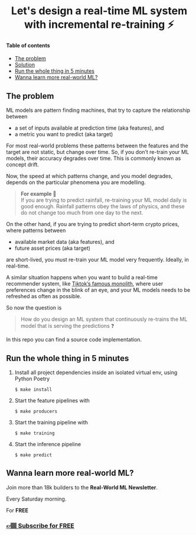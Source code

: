 <div align="center">
    <h1>Let's design a real-time ML system with incremental re-training ⚡</h1>
</div>

#### Table of contents
* [The problem](#the-problem)
* [Solution](#solution)
* [Run the whole thing in 5 minutes](#run-the-whole-thing-in-5-minutes)
* [Wanna learn more real-world ML?](#wanna-learn-more-real-world-ml)


## The problem

ML models are pattern finding machines, that try to capture the relationship between

- a set of inputs available at prediction time (aka features), and
- a metric you want to predict (aka target)

For most real-world problems these patterns between the features and the target are not static, but change over time. So, if you don’t re-train your ML models, their accuracy degrades over time. This is commonly known as concept drift.

Now, the speed at which patterns change, and you model degrades, depends on the particular phenomena you are modelling.

> **For example 💁**  
> If you are trying to predict rainfall, re-training your ML model daily is good enough. Rainfall patterns obey the laws of physics, and these do not change too much from one day to the next. 

On the other hand, if you are trying to predict short-term crypto prices, where patterns between

- available market data (aka features), and
- future asset prices (aka target)

are short-lived, you must re-train your ML model very frequently. Ideally, in real-time.

A similar situation happens when you want to build a real-time recommender system, like [Tiktok’s famous monolith](https://arxiv.org/pdf/2209.07663), where user preferences change in the blink of an eye, and your ML models needs to be refreshed as often as possible.

So now the question is

> How do you design an ML system that continuously re-trains the ML model that is serving the predictions ❓

In this repo you can find a source code implementation.


## Run the whole thing in 5 minutes

1. Install all project dependencies inside an isolated virtual env, using Python Poetry
    ```
    $ make install
    ```

2. Start the feature pipelines with
    ```
    $ make producers
    ```

3. Start the training pipeline with
    ```
    $ make training
    ```

4. Start the inference pipeline
    ```
    $ make predict
    ```

## Wanna learn more real-world ML?

Join more than 18k builders to the **Real-World ML Newsletter**.

Every Saturday morning.

For **FREE**

### [👉🏽 Subscribe for FREE](https://www.realworldml.net/subscribe)
